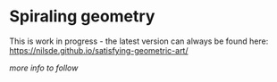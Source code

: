 # Spiraling geometry

This is work in progress - the latest version can always be found here: https://nilsde.github.io/satisfying-geometric-art/

_more info to follow_
